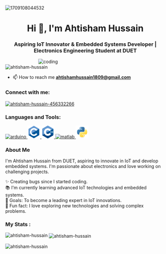 ![1709108044532](https://github.com/Ahtisham-Hussain/Ahtisham-Hussain/assets/154002517/166c2c52-80fb-4355-82a4-fa5ee8e2a859)
<h1 align="center">Hi 👋, I'm Ahtisham Hussain</h1>
<h3 align="center">Aspiring IoT Innovator & Embedded Systems Developer | Electronics Engineering Student at DUET</h3>

<img align="right" alt="coding" width="400" src="https://imarticus.org/blog/wp-content/uploads/2021/12/djbwgfw.gif">

<p align="left"> <img src="https://komarev.com/ghpvc/?username=ahtisham-hussain&label=Profile%20views&color=0e75b6&style=flat" alt="ahtisham-hussain" /> </p>

- 📫 How to reach me **ahtishamhussain1809@gmail.com**

<h3 align="left">Connect with me:</h3>
<p align="left">
<a href="https://linkedin.com/in/ahtisham-hussain-456332266" target="blank"><img align="center" src="https://raw.githubusercontent.com/rahuldkjain/github-profile-readme-generator/master/src/images/icons/Social/linked-in-alt.svg" alt="ahtisham-hussain-456332266" height="30" width="40" /></a>
</p>

<h3 align="left">Languages and Tools:</h3>
<p align="left"> 
<a href="https://www.arduino.cc/" target="_blank" rel="noreferrer"> <img src="https://cdn.worldvectorlogo.com/logos/arduino-1.svg" alt="arduino" width="40" height="40"/> </a> 
<a href="https://www.cprogramming.com/" target="_blank" rel="noreferrer"> <img src="https://raw.githubusercontent.com/devicons/devicon/master/icons/c/c-original.svg" alt="c" width="40" height="40"/> </a> 
<a href="https://www.w3schools.com/cpp/" target="_blank" rel="noreferrer"> <img src="https://raw.githubusercontent.com/devicons/devicon/master/icons/cplusplus/cplusplus-original.svg" alt="cplusplus" width="40" height="40"/> </a> 
<a href="https://www.mathworks.com/" target="_blank" rel="noreferrer"> <img src="https://upload.wikimedia.org/wikipedia/commons/2/21/Matlab_Logo.png" alt="matlab" width="40" height="40"/> </a> 
<a href="https://www.python.org" target="_blank" rel="noreferrer"> <img src="https://raw.githubusercontent.com/devicons/devicon/master/icons/python/python-original.svg" alt="python" width="40" height="40"/> </a> 
</p>

<h3 align="left">About Me</h3>
<p align="left">
I'm Ahtisham Hussain from DUET, aspiring to innovate in IoT and develop embedded systems. I'm passionate about electronics and love working on challenging projects.
</p>

<p align="left">✨ Creating bugs since I started coding.<br>📚 I'm currently learning advanced IoT technologies and embedded systems.<br>🎯 Goals: To become a leading expert in IoT innovations.<br>🎲 Fun fact: I love exploring new technologies and solving complex problems.</p>

<h3 align="left">My Stats :</h3>
<p><img align="left" src="https://github-readme-stats.vercel.app/api/top-langs?username=ahtisham-hussain&show_icons=true&locale=en&layout=compact&theme=dracula" alt="ahtisham-hussain" /></p>
<p>&nbsp;<img align="center" src="https://github-readme-stats.vercel.app/api?username=ahtisham-hussain&show_icons=true&locale=en&theme=dracula" alt="ahtisham-hussain" /></p>
<p><img align="center" src="https://github-readme-streak-stats.herokuapp.com/?user=ahtisham-hussain&theme=dracula" alt="ahtisham-hussain" /></p>
